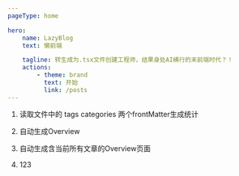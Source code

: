 ```yaml
---
pageType: home

hero:
    name: LazyBlog
    text: 懒前端

    tagline: 转生成为.tsx文件创建工程师，结果身处AI横行的末前端时代？！
    actions:
        - theme: brand
          text: 开始
          link: /posts
---
```


1. 读取文件中的 tags categories 两个frontMatter生成统计

2. 自动生成Overview

3. 自动生成含当前所有文章的Overview页面

4. 123
